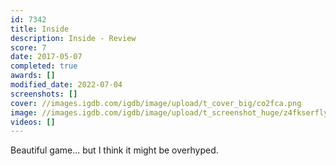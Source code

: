 ```yaml
---
id: 7342
title: Inside
description: Inside - Review
score: 7
date: 2017-05-07
completed: true
awards: []
modified_date: 2022-07-04
screenshots: []
cover: //images.igdb.com/igdb/image/upload/t_cover_big/co2fca.png
image: //images.igdb.com/igdb/image/upload/t_screenshot_huge/z4fkserflyby1nv5ispe.jpg
videos: []
---
```

Beautiful game... but I think it might be overhyped.